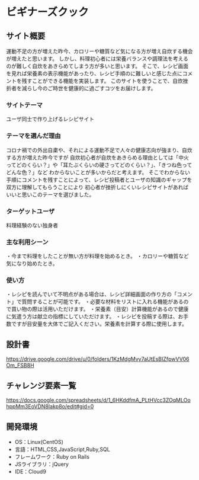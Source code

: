 # ビギナーズクック

## サイト概要
運動不足の方が増えた昨今、カロリーや糖質など気になる方が増え自炊する機会が増えたと思います。
しかし、料理初心者には栄養バランスや調理法を考えるのが難しく自炊をあきらめてしまう方が多いと思います。
そこで、レシピ画面を見れば栄養素の表示機能があったり、レシピ手順のに難しいと感じた点にコメントを残すことができる機能を実装します。
このサイトを使うことで、自炊挫折者を減らし今のご時世を健康的に過ごすコツをお届けします。

### サイトテーマ
ユーザ同士で作り上げるレシピサイト

### テーマを選んだ理由
コロナ禍での外出自粛や、それによる運動不足で人々の健康志向が強まり、自炊する方が増えた昨今ですが
自炊初心者が自炊をあきらめる理由としては「中火ってどのくらい？」や「耳たぶくらいの硬さってどのくらい？」、「きつね色ってどんな色？」など
わからないことが多いからだと考えます。
そこでわからない手順にコメントを残すことによって、レシピ投稿者とユーザの知識のギャップを双方に理解してもらうことにより
初心者が挫折しにくいレシピサイトがあればいいと思いこのテーマを選びました。

### ターゲットユーザ
料理経験のない独身者

### 主な利用シーン
・今まで料理をしたことが無い方が料理を始めるとき。
・カロリーや糖質など気になり始めたとき。

### 使い方
・レシピを読んでいて不明点がある場合は、レシピ詳細画面の作り方の「コメント」で質問することが可能です。
・必要な材料をリストに入れる機能があるので買い物の際は活用いただけます。
・栄養素（目安）計算機能があるので健康に気遣う方は献立の指標にしていただけます。
・レシピを投稿する際は、お手数ですが目安量を大体でご記入ください。栄養素を計算する際に使用します。

## 設計書
https://drive.google.com/drive/u/0/folders/1KzMdgMvy7aUtEsBIZfpwVV06Om_FSB8H

## チャレンジ要素一覧
<https://docs.google.com/spreadsheets/d/1_6HKddfmA_PLtHVcc3ZOqMLOohppMm3EoVDN8Iakp8o/edit#gid=0>

## 開発環境
- OS：Linux(CentOS)
- 言語：HTML,CSS,JavaScript,Ruby,SQL
- フレームワーク：Ruby on Rails
- JSライブラリ：jQuery
- IDE：Cloud9
